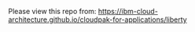 Please view this repo from: https://ibm-cloud-architecture.github.io/cloudpak-for-applications/liberty
